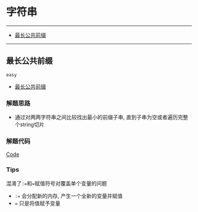 # 字符串

---

- [最长公共前缀](#最长公共前缀)

---

## 最长公共前缀

`easy`

- [最长公共前缀](https://leetcode-cn.com/problems/longest-common-prefix/)

### 解题思路

- 通过对两两字符串之间比较找出最小的前缀子串, 直到子串为空或者遍历完整个string切片

### 解题代码

[Code](../Longest_Common_Prefix/code.go)

### Tips

混淆了`:=`和`=`赋值符号对覆盖单个变量的问题

- `:=` 会分配新的内存, 产生一个全新的变量并赋值
- `=` 只是将值赋予变量

